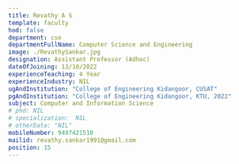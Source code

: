 ```yaml
---
title: Revathy A S
template: faculty
hod: false
department: cse
departmentFullName: Computer Science and Engineering
image: ./RevathySankar.jpg
designation: Assistant Professor (Adhoc)
dateOfJoining: 13/10/2022
experienceTeaching: 4 Year
experienceIndustry: NIL
ugAndInstitution: "College of Engineering Kidangoor, CUSAT"
pgAndInstitution: "College of Engineering Kidangoor, KTU, 2022"
subject: Computer and Information Science
# phd: NIL
# specialization:  NIL
# otherData: "NIL"
mobileNumber: 9497421510    
mailid: revathy.sankar1991@gmail.com
position: 15
---
```

